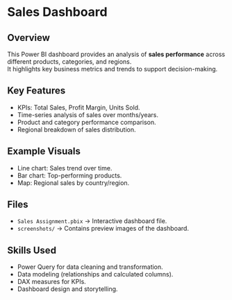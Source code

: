 # Sales Dashboard

## Overview
This Power BI dashboard provides an analysis of **sales performance** across different products, categories, and regions.  
It highlights key business metrics and trends to support decision-making.

## Key Features
- KPIs: Total Sales, Profit Margin, Units Sold.
- Time-series analysis of sales over months/years.
- Product and category performance comparison.
- Regional breakdown of sales distribution.

## Example Visuals
- Line chart: Sales trend over time.
- Bar chart: Top-performing products.
- Map: Regional sales by country/region.

## Files
- `Sales Assignment.pbix` → Interactive dashboard file.
- `screenshots/` → Contains preview images of the dashboard.

## Skills Used
- Power Query for data cleaning and transformation.
- Data modeling (relationships and calculated columns).
- DAX measures for KPIs.
- Dashboard design and storytelling.
